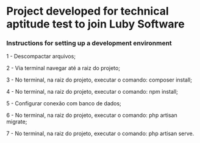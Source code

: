 # Project developed for technical aptitude test to join Luby Software

### Instructions for setting up a development environment

1 - Descompactar arquivos;

2 - Via terminal navegar até a raiz do projeto;

3 - No terminal, na raiz do projeto, executar o comando: composer install;

4 - No terminal, na raiz do projeto, executar o comando: npm install;

5 - Configurar conexão com banco de dados;

6 - No terminal, na raiz do projeto, executar o comando: php artisan migrate;

7 - No terminal, na raiz do projeto, executar o comando: php artisan serve.
